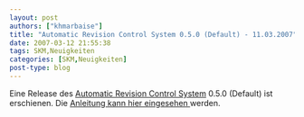 ```yaml
---
layout: post
authors: ["khmarbaise"]
title: "Automatic Revision Control System 0.5.0 (Default) - 11.03.2007"
date: 2007-03-12 21:55:38
tags: SKM,Neuigkeiten
categories: [SKM,Neuigkeiten]
post-type: blog
---
```

Eine Release des <a href="http://freshmeat.net/redir/arcs/66512/url_homepage/arcs.unixtreaty.com" title="ARCS">Automatic Revision Control System</a> 0.5.0 (Default) ist erschienen. Die <a href="http://arcs.unixtreaty.com/arcs-manual.1.html"  title="Anleitung">Anleitung kann hier eingesehen </a> werden.

